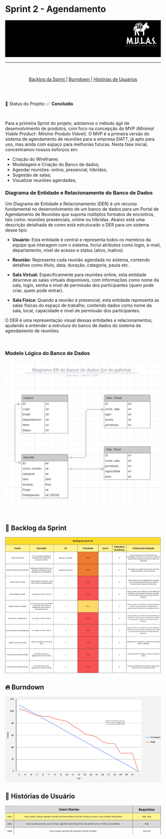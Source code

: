 

# Sprint 2 - Agendamento


<p align="center">
      <img src="/docs/img/Logo_Mulas.png" alt="Logo da Equipe Mulas">



<hr>
<br>
<p align="center">
  <a href ="#backlog"> Backlog da Sprint </a>  | 
  <a href ="#burndown"> Burndown </a>  |
  <a href ="#historia"> Histórias de Usuários </a>  
</p>



</p>


<br>
<br>

:pushpin: Status do Projeto: :white_check_mark: **Concluído**

<br>

Para a primeira Sprint do projeto, adotamos o método ágil de desenvolvimento de produtos, com foco na concepção do MVP (*Minimal Viable Product- Mínimo Produto Viável*). O MVP é a primeira versão do sistema de agendamento de reuniões para a empresa SIATT, já apto para uso, mas ainda com espaço para melhorias futuras. Nesta fase inicial, concentramos nossos esforços em:

- Criação do Wireframe;
- Modelagem e Criação do Banco de dados;
- Agendar reuniões: online, presencial, híbridas;
- Sugestão de salas;
- Visualizar reuniões agendadas;


### Diagrama de Entidade e Relacionamento do Banco de Dados

Um Diagrama de Entidade e Relacionamento (DER) é um recurso fundamental no desenvolvimento de um banco de dados para um Portal de Agendamento de Reuniões que suporta múltiplos formatos de encontros, tais como: reuniões presenciais, online ou híbridas. Abaixo está uma descrição detalhada de como está estruturado o DER para um sistema desse tipo:


- **Usuário:** Esta entidade é central e representa todos os membros da equipe que interagem com o sistema. Inclui atributos como login, e-mail, departamento, nível de acesso e status (ativo, inativo).


- **Reunião:** Representa cada reunião agendada no sistema, contendo detalhes como título, data, duração, categoria, pauta etc.


- **Sala Virtual:** Especificamente para reuniões online, esta entidade descreve as salas virtuais disponíveis, com informações como nome da sala, login, senha e nível de permissão dos participantes (quem pode criar, quem pode entrar).


- **Sala Física:** Quando a reunião é presencial, esta entidade representa as salas físicas do espaço de trabalho, contendo dados como nome da sala, local, capacidade e nível de permissão dos participantes.


O DER é uma representação visual dessas entidades e relacionamentos, ajudando a entender a estrutura do banco de dados do sistema de agendamento de reuniões.

<br>



### Modelo Lógico do Banco de Dados

<p align="center">
      <img src="/docs/img/DER_BD.png" alt="DER do Banco de Dados">

<br>

<br>

<br>



<span id="backlog">

## :date: Backlog da Sprint

<p align="center">
      <img src="/docs/img/Backlog_Sprint01.jpg" alt="Backlog do Produto">

<br>


<span id="burndown">

## :fire: Burndown

<p align="center">
      <img src="/docs/img/Burndown_Sprint01.png" alt="Burndown">

<br>


<span id="historia">

## :key: Histórias de Usuário

<p align="center">
      <img src="/docs/img/Historia_Usuario_Sprint01.png" alt="Histórias de Usuário">

<br>
